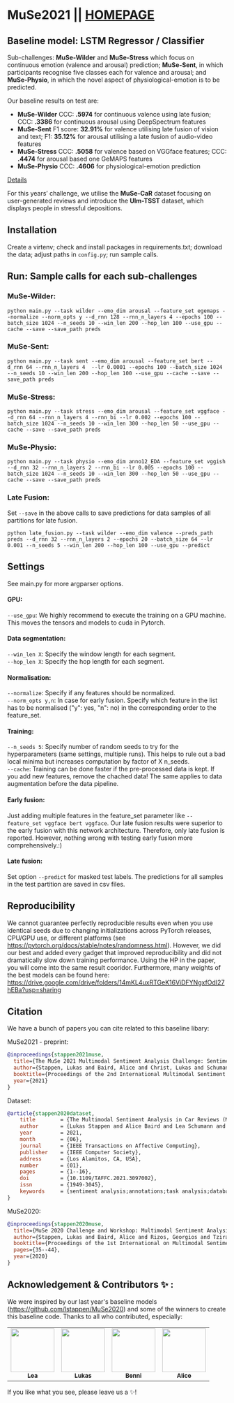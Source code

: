 # MuSe2021 || <a href="https://www.muse-challenge.org/">HOMEPAGE</a>

## Baseline model: LSTM Regressor / Classifier 

Sub-challenges: **MuSe-Wilder** and **MuSe-Stress** which focus on continuous emotion (valence and arousal) prediction; **MuSe-Sent**, in which participants recognise five classes each for valence and arousal; and **MuSe-Physio**, in which the novel aspect of physiological-emotion is to be predicted. 

Our baseline results on test are: <br />
* **MuSe-Wilder** CCC: **.5974** for continuous valence using late fusion; CCC: **.3386** for continuous arousal using DeepSpectrum features <br />
* **MuSe-Sent** F1 score: **32.91%** for valence utilising late fusion of vision and text; F1: **35.12%** for arousal utilising a late fusion of audio-video features <br />
* **MuSe-Stress** CCC: **.5058** for valence based on VGGface features; CCC: **.4474** for arousal based one GeMAPS features <br />
* **MuSe-Physio** CCC: **.4606** for physiological-emotion prediction <br />

<a href="https://www.researchgate.net/publication/350874530_The_MuSe_2021_Multimodal_Sentiment_Analysis_Challenge_Sentiment_Emotion_Physiological-Emotion_and_Stress">Details</a>

For this years’ challenge, we utilise the **MuSe-CaR** dataset focusing on user-generated reviews and introduce the **Ulm-TSST** dataset, which displays people in stressful depositions. 

## Installation 
Create a virtenv; check and install packages in requirements.txt; download the data; adjust paths in `config.py`; run sample calls. 

## Run: Sample calls for each sub-challenges 

### MuSe-Wilder:

```
python main.py --task wilder --emo_dim arousal --feature_set egemaps --normalize --norm_opts y --d_rnn 128 --rnn_n_layers 4 --epochs 100 --batch_size 1024 --n_seeds 10 --win_len 200 --hop_len 100 --use_gpu --cache --save --save_path preds
```

### MuSe-Sent:

```
python main.py --task sent --emo_dim arousal --feature_set bert --d_rnn 64 --rnn_n_layers 4  --lr 0.0001 --epochs 100 --batch_size 1024 --n_seeds 10 --win_len 200 --hop_len 100 --use_gpu --cache --save --save_path preds
```

### MuSe-Stress: 

```
python main.py --task stress --emo_dim arousal --feature_set vggface --d_rnn 64 --rnn_n_layers 4 --rnn_bi --lr 0.002 --epochs 100 --batch_size 1024 --n_seeds 10 --win_len 300 --hop_len 50 --use_gpu --cache --save --save_path preds
```

### MuSe-Physio: 

```
python main.py --task physio --emo_dim anno12_EDA --feature_set vggish --d_rnn 32 --rnn_n_layers 2 --rnn_bi --lr 0.005 --epochs 100 --batch_size 1024 --n_seeds 10 --win_len 300 --hop_len 50 --use_gpu --cache --save --save_path preds
```

### Late Fusion:
Set `--save` in the above calls to save predictions for data samples of all partitions for late fusion.

```
python late_fusion.py --task wilder --emo_dim valence --preds_path preds --d_rnn 32 --rnn_n_layers 2 --epochs 20 --batch_size 64 --lr 0.001 --n_seeds 5 --win_len 200 --hop_len 100 --use_gpu --predict
```

## Settings
See main.py for more argparser options. 
#### GPU:
`--use_gpu`: We highly recommend to execute the training on a GPU machine. This moves the tensors and models to cuda in Pytorch. 

#### Data segmentation:
`--win_len X`: Specify the window length for each segment.<br />
`--hop_len X`: Specify the hop length for each segment.<br />

#### Normalisation:
`--normalize`: Specify if any features should be normalized. <br />
`--norm_opts y,n`: In case for early fusion. Specify which feature in the list has to be normalised ("y": yes, "n": no) in the corresponding order to the feature_set.<br />

#### Training:
`--n_seeds 5`: Specify number of random seeds to try for the hyperparameters (same settings, multiple runs). This helps to rule out a bad local minima but increases computation by factor of X n_seeds.<br />
`--cache`: Training can be done faster if the pre-processed data is kept. If you add new features, remove the chached data! The same applies to data augmentation before the data pipeline.<br />

#### Early fusion:
Just adding multiple features in the feature_set parameter like `--feature_set vggface bert vggface`. Our late fusion results were superior to the early fusion with this network architecture. Therefore, only late fusion is reported. However, nothing wrong with testing early fusion more comprehensively.:)

#### Late fusion:
Set option `--predict` for masked test labels. The predictions for all samples in the test partition are saved in csv files. 


## Reproducibility 
We cannot guarantee perfectly reproducible results even when you use identical seeds due to changing initializations across PyTorch releases, CPU/GPU use, or different platforms (see https://pytorch.org/docs/stable/notes/randomness.html). However, we did our best and added every gadget that improved reproducibility and did not dramatically slow down training performance. Using the HP in the paper, you will come into the same result cooridor. Furthermore, many weights of the best models can be found here: https://drive.google.com/drive/folders/14mKL4uxRTGeK16ViDFYNgxfOdI27hEBa?usp=sharing


## Citation
We have a bunch of papers you can cite related to this baseline libary:

MuSe2021 - preprint:
```bibtex
@inproceedings{stappen2021muse,
  title={The MuSe 2021 Multimodal Sentiment Analysis Challenge: Sentiment, Emotion, Physiological-Emotion, and Stress},
  author={Stappen, Lukas and Baird, Alice and Christ, Lukas and Schumann, Lea and Sertolli, Benjamin and Messner, Eva-Maria and Cambria, Erik and Zhao, Guoying and Schuller, Bjoern W},
  booktitle={Proceedings of the 2nd International Multimodal Sentiment Analysis Challenge and Workshop},
  year={2021}
}
```

Dataset:
```bibtex
@article{stappen2020dataset,
	title        = {The Multimodal Sentiment Analysis in Car Reviews (MuSe-CaR) Dataset: Collection, Insights and Improvements},
	author       = {Lukas Stappen and Alice Baird and Lea Schumann and Björn Schuller},
	year         = 2021,
	month        = {06},
	journal      = {IEEE Transactions on Affective Computing},
	publisher    = {IEEE Computer Society},
	address      = {Los Alamitos, CA, USA},
	number       = {01},
	pages        = {1--16},
	doi          = {10.1109/TAFFC.2021.3097002},
	issn         = {1949-3045},
	keywords     = {sentiment analysis;annotations;task analysis;databases;affective computing;social networking (online);computational modeling}
}
```

MuSe2020:
```bibtex
@inproceedings{stappen2020muse,
  title={MuSe 2020 Challenge and Workshop: Multimodal Sentiment Analysis, Emotion-target Engagement and Trustworthiness Detection in Real-life Media: Emotional Car Reviews in-the-wild},
  author={Stappen, Lukas and Baird, Alice and Rizos, Georgios and Tzirakis, Panagiotis and Du, Xinchen and Hafner, Felix and Schumann, Lea and Mallol-Ragolta, Adria and Schuller, Bjoern W and Lefter, Iulia and others},
  booktitle={Proceedings of the 1st International on Multimodal Sentiment Analysis in Real-life Media Challenge and Workshop},
  pages={35--44},
  year={2020}
}
```

## Acknowledgement & Contributors ✨ : 
We were inspired by our last year's baseline models (https://github.com/lstappen/MuSe2020) and some of the winners to create this baseline code. Thanks to all who contributed, especially:

<table>
  <tr>
    <td align="center">
<a href="https://github.com/leaschumann"><img src="https://avatars.githubusercontent.com/u/28183944?v=4?s=100" width="100px;" alt=""/><br /><sub><b>Lea</b></sub></a><br /><td align="center">
<a href="https://github.com/lc0197"><img src="https://avatars.githubusercontent.com/u/44441963?v=4?s=100" width="100px;" alt=""/><br /><sub><b>Lukas</b></sub></a><br /><td align="center">
<a href="https://github.com/benni-ser"><img src="https://avatars.githubusercontent.com/u/28057187?v=4?s=100" width="100px;" alt=""/><br /><sub><b>Benni</b></sub></a><br /><td align="center">
<a href="https://github.com/aliceebaird"><img src="https://avatars.githubusercontent.com/u/10690171?v=4?s=100" width="100px;" alt=""/><br /><sub><b>Alice</b></sub></a><br />
  </tr>
</table>

If you like what you see, please leave us a ✨!
